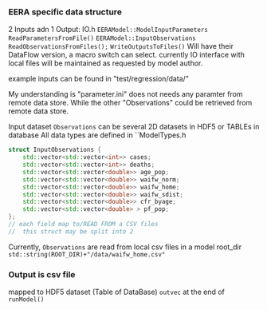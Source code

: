 ### EERA specific data structure

2 Inputs adn 1 Output:  IO.h
 `EERAModel::ModelInputParameters ReadParametersFromFile()`
 `EERAModel::InputObservations ReadObservationsFromFiles();`
 `WriteOutputsToFiles()`
Will have their DataFlow version, a macro switch can select. currently IO interface with local files will be maintained as requested by model author.

example inputs can be found in "test/regression/data/"

My understanding is "parameter.ini" does not needs any paramter from remote data store. While the other "Observations" could be retrieved from remote data store.

Input dataset `Observations` can be several 2D datasets in HDF5 or TABLEs in database
All data types are defined in ``ModelTypes.h
```c++
struct InputObservations {
	std::vector<std::vector<int>> cases;
	std::vector<std::vector<int>> deaths;
	std::vector<std::vector<double>> age_pop;
	std::vector<std::vector<double>> waifw_norm;
	std::vector<std::vector<double>> waifw_home;
	std::vector<std::vector<double>> waifw_sdist;
	std::vector<std::vector<double>> cfr_byage;
	std::vector<std::vector<double> > pf_pop;
};
// each field map to/READ FROM a CSV files
//  this struct may be split into 2
```
Currently, `Observations` are read from local csv files in a model root_dir
`std::string(ROOT_DIR)+"/data/waifw_home.csv"`

### Output is csv file
mapped to HDF5 dataset (Table of DataBase)
`outvec` at the end of `runModel()`